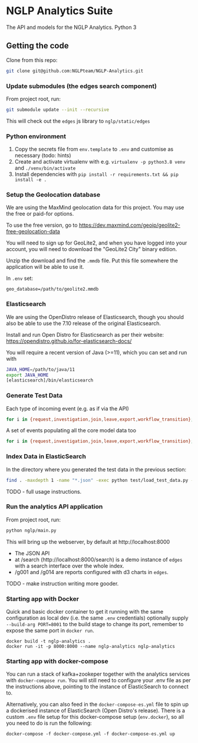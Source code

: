 # NGLP Analytics Suite
The API and models for the NGLP Analytics. Python 3

## Getting the code

Clone from this repo:

```bash
git clone git@github.com:NGLPteam/NGLP-Analytics.git
```

### Update submodules (the edges search component)

From project root, run:
```bash
git submodule update --init --recursive
```

This will check out the `edges` js library to `nglp/static/edges`

### Python environment

1. Copy the secrets file from `env.template` to `.env` and customise as necessary (todo: hints)
2. Create and activate virtualenv with e.g. `virtualenv -p python3.8 venv` and `./venv/bin/activate`
3. Install dependencies with `pip install -r requirements.txt && pip install -e .`

### Setup the Geolocation database

We are using the MaxMind geolocation data for this project.  You may use the free or paid-for options.

To use the free version, go to https://dev.maxmind.com/geoip/geolite2-free-geolocation-data

You will need to sign up for GeoLite2, and when you have logged into your account, you will need to 
download the "GeoLite2 City" binary edition.

Unzip the download and find the `.mmdb` file.  Put this file somewhere the application will be able to use
it.

In `.env` set:

```
geo_database=/path/to/geolite2.mmdb
```

### Elasticsearch

We are using the OpenDistro release of Elasticsearch, though you should also be able to use the 7.10
release of the original Elasticsearch.

Install and run Open Distro for Elasticsearch as per their website: https://opendistro.github.io/for-elasticsearch-docs/

You will require a recent version of Java (>=11), which you can set and run with

```bash
JAVA_HOME=/path/to/java/11
export JAVA_HOME
[elasticsearch]/bin/elasticsearch
```

### Generate Test Data

Each type of incoming event (e.g. as if via the API)

```bash
for i in {request,investigation,join,leave,export,workflow_transition}; do python test/generate_test_data.py -e $i -n 1000; done
```

A set of events populating all the core model data too

```bash
for i in {request,investigation,join,leave,export,workflow_transition}; do python test/generate_test_data.py -e $i -n 1000 -c; done
```

### Index Data in ElasticSearch

In the directory where you generated the test data in the previous section:

```bash
find . -maxdepth 1 -name "*.json" -exec python test/load_test_data.py -i {} \;
```

TODO - full usage instructions.

### Run the analytics API application

From project root, run:
```bash
python nglp/main.py
```

This will bring up the webserver, by default at http://localhost:8000

* The JSON API
* at /search (http://localhost:8000/search) is a demo instance of `edges` with a search interface over the whole index.
* /g001 and /g014 are reports configured with d3 charts in `edges`.

TODO - make instruction writing more gooder.

### Starting app with Docker

Quick and basic docker container to get it running with the same configuration as local dev (i.e. the same `.env` credentials)
optionally supply `--build-arg PORT=8001` to the build stage to change its port, remember to expose the same port in `docker run`.

```shell
docker build -t nglp-analytics .
docker run -it -p 8000:8000 --name nglp-analytics nglp-analytics
```

### Starting app with docker-compose
You can run a stack of kafka+zookeper together with the analytics services with `docker-compose run`. You will still need to configure your .env file as per the instructions above, pointing to the instance of ElasticSearch to connect to.

Alternatively, you can also feed in the `docker-compose-es.yml` file to spin up a dockerised instance of ElasticSearch (Open Distro's release). There is a custom `.env` file setup for this docker-compose setup (`env.docker`), so all you need to do is run the following:

`docker-compose -f docker-compose.yml -f docker-compose-es.yml up`
